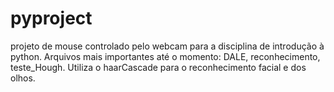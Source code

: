# pyproject
projeto de mouse controlado pelo webcam para a disciplina de introdução à python.
Arquivos mais importantes até o momento: DALE, reconhecimento, teste_Hough.
Utiliza o haarCascade para o reconhecimento facial e dos olhos.
